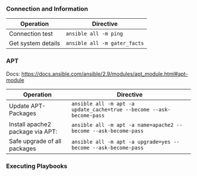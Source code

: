### Connection and Information
| Operation          | Directive                    |
|--------------------|------------------------------|
| Connection test    | `ansible all -m ping`        |
| Get system details | `ansible all -m gater_facts` |

### APT
Docs: https://docs.ansible.com/ansible/2.9/modules/apt_module.html#apt-module 

| Operation                        | Directive                                                            |
|----------------------------------|----------------------------------------------------------------------|
| Update APT-Packages              | `ansible all -m apt -a update_cache=true --become --ask-become-pass` |
| Install apache2 package via APT: | `ansible all -m apt -a name=apache2 --become --ask-become-pass`      |
| Safe upgrade of all packages     | `ansible all -m apt -a upgrade=yes --become --ask-become-pass`       |

### Executing Playbooks

